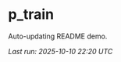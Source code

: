 # p_train

Auto-updating README demo.

<!--START_SECTION:status-->
_Last run: 2025-10-10 22:20 UTC_
<!--END_SECTION:status-->


































































































































































































































































































































































































































































































































































































































































































































































































































































































































































































































































































































